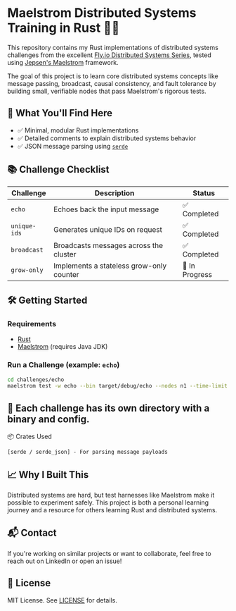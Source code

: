 # Maelstrom Distributed Systems Training in Rust 🚀🦀

This repository contains my Rust implementations of distributed systems challenges from the
excellent [Fly.io Distributed Systems Series](https://fly.io/dist-sys/1/), tested
using [Jepsen's Maelstrom](https://github.com/jepsen-io/maelstrom) framework.

The goal of this project is to learn core distributed systems concepts like message passing, broadcast, causal
consistency, and fault tolerance by building small, verifiable nodes that pass Maelstrom's rigorous tests.

## 🧠 What You'll Find Here

- ✅ Minimal, modular Rust implementations
- ✅ Detailed comments to explain distributed systems behavior
- ✅ JSON message parsing using [`serde`](https://docs.rs/serde/latest/serde/)

## 📚 Challenge Checklist

| Challenge    | Description                              | Status         |
|--------------|------------------------------------------|----------------|
| `echo`       | Echoes back the input message            | ✅ Completed    |
| `unique-ids` | Generates unique IDs on request          | ✅ Completed    |
| `broadcast`  | Broadcasts messages across the cluster   | ✅ Completed    |
| `grow-only`  | Implements a stateless grow-only counter | 🔄 In Progress |

## 🛠️ Getting Started

### Requirements

- [Rust](https://www.rust-lang.org/tools/install)
- [Maelstrom](https://github.com/jepsen-io/maelstrom) (requires Java JDK)

### Run a Challenge (example: `echo`)

```bash
cd challenges/echo
maelstrom test -w echo --bin target/debug/echo --nodes n1 --time-limit 10 --log-stderr
```

## 📁 Each challenge has its own directory with a binary and config.

📦 Crates Used

    [serde / serde_json] - For parsing message payloads

## 📈 Why I Built This

Distributed systems are hard, but test harnesses like Maelstrom make it possible to experiment safely. This project is
both a personal learning journey and a resource for others learning Rust and distributed systems.

## 📬 Contact

If you're working on similar projects or want to collaborate, feel free to reach out on LinkedIn or open an issue!

## 📄 License

MIT License. See [LICENSE](LICENSE) for details.
